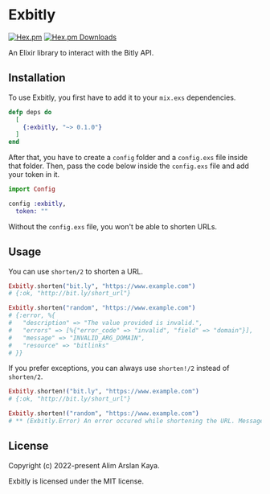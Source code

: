 # Exbitly

[![Hex.pm](https://img.shields.io/hexpm/v/exbitly.svg?style=flat)](https://hex.pm/packages/exbitly)
[![Hex.pm Downloads](https://img.shields.io/hexpm/dt/exbitly.svg?style=flat)](https://hex.pm/packages/exbitly)

An Elixir library to interact with the Bitly API.

## Installation

To use Exbitly, you first have to add it to your `mix.exs` dependencies.

```elixir
defp deps do
  [
    {:exbitly, "~> 0.1.0"}
  ]
end
```

After that, you have to create a `config` folder and a `config.exs` file inside that folder.
Then, pass the code below inside the `config.exs` file and add your token in it.

```elixir
import Config

config :exbitly,
  token: ""
```

Without the `config.exs` file, you won't be able to shorten URLs.

## Usage

You can use `shorten/2` to shorten a URL.

```elixir
Exbitly.shorten("bit.ly", "https://www.example.com")
# {:ok, "http://bit.ly/short_url"}

Exbitly.shorten("random", "https://www.example.com")
# {:error, %{
#   "description" => "The value provided is invalid.",
#   "errors" => [%{"error_code" => "invalid", "field" => "domain"}],
#   "message" => "INVALID_ARG_DOMAIN",
#   "resource" => "bitlinks"
# }}
```

If you prefer exceptions, you can always use `shorten!/2` instead of `shorten/2`.

```elixir
Exbitly.shorten!("bit.ly", "https://www.example.com")
# {:ok, "http://bit.ly/short_url"}

Exbitly.shorten!("random", "https://www.example.com")
# ** (Exbitly.Error) An error occured while shortening the URL. Message: INVALID_ARG_DOMAIN - Description: The value provided is invalid.
```

## License

Copyright (c) 2022-present Alim Arslan Kaya.

Exbitly is licensed under the MIT license.
